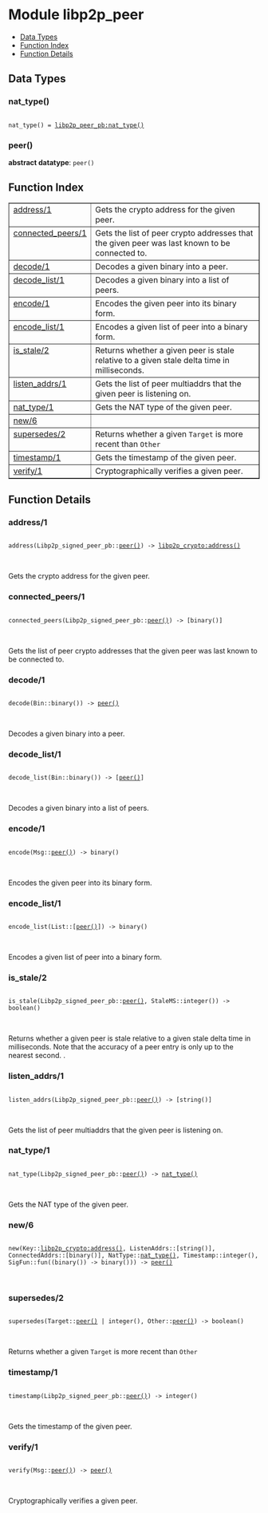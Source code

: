 

# Module libp2p_peer #
* [Data Types](#types)
* [Function Index](#index)
* [Function Details](#functions)

<a name="types"></a>

## Data Types ##




### <a name="type-nat_type">nat_type()</a> ###


<pre><code>
nat_type() = <a href="libp2p_peer_pb.md#type-nat_type">libp2p_peer_pb:nat_type()</a>
</code></pre>




### <a name="type-peer">peer()</a> ###


__abstract datatype__: `peer()`

<a name="index"></a>

## Function Index ##


<table width="100%" border="1" cellspacing="0" cellpadding="2" summary="function index"><tr><td valign="top"><a href="#address-1">address/1</a></td><td>Gets the crypto address for the given peer.</td></tr><tr><td valign="top"><a href="#connected_peers-1">connected_peers/1</a></td><td>Gets the list of peer crypto addresses that the given peer was last
known to be connected to.</td></tr><tr><td valign="top"><a href="#decode-1">decode/1</a></td><td>Decodes a given binary into a peer.</td></tr><tr><td valign="top"><a href="#decode_list-1">decode_list/1</a></td><td>Decodes a given binary into a list of peers.</td></tr><tr><td valign="top"><a href="#encode-1">encode/1</a></td><td>Encodes the given peer into its binary form.</td></tr><tr><td valign="top"><a href="#encode_list-1">encode_list/1</a></td><td>Encodes a given list of peer into a binary form.</td></tr><tr><td valign="top"><a href="#is_stale-2">is_stale/2</a></td><td>Returns whether a given peer is stale relative to a given
stale delta time in milliseconds.</td></tr><tr><td valign="top"><a href="#listen_addrs-1">listen_addrs/1</a></td><td>Gets the list of peer multiaddrs that the given peer is
listening on.</td></tr><tr><td valign="top"><a href="#nat_type-1">nat_type/1</a></td><td>Gets the NAT type of the given peer.</td></tr><tr><td valign="top"><a href="#new-6">new/6</a></td><td></td></tr><tr><td valign="top"><a href="#supersedes-2">supersedes/2</a></td><td>Returns whether a given <code>Target</code> is more recent than <code>Other</code></td></tr><tr><td valign="top"><a href="#timestamp-1">timestamp/1</a></td><td>Gets the timestamp of the given peer.</td></tr><tr><td valign="top"><a href="#verify-1">verify/1</a></td><td>Cryptographically verifies a given peer.</td></tr></table>


<a name="functions"></a>

## Function Details ##

<a name="address-1"></a>

### address/1 ###

<pre><code>
address(Libp2p_signed_peer_pb::<a href="#type-peer">peer()</a>) -&gt; <a href="libp2p_crypto.md#type-address">libp2p_crypto:address()</a>
</code></pre>
<br />

Gets the crypto address for the given peer.

<a name="connected_peers-1"></a>

### connected_peers/1 ###

<pre><code>
connected_peers(Libp2p_signed_peer_pb::<a href="#type-peer">peer()</a>) -&gt; [binary()]
</code></pre>
<br />

Gets the list of peer crypto addresses that the given peer was last
known to be connected to.

<a name="decode-1"></a>

### decode/1 ###

<pre><code>
decode(Bin::binary()) -&gt; <a href="#type-peer">peer()</a>
</code></pre>
<br />

Decodes a given binary into a peer.

<a name="decode_list-1"></a>

### decode_list/1 ###

<pre><code>
decode_list(Bin::binary()) -&gt; [<a href="#type-peer">peer()</a>]
</code></pre>
<br />

Decodes a given binary into a list of peers.

<a name="encode-1"></a>

### encode/1 ###

<pre><code>
encode(Msg::<a href="#type-peer">peer()</a>) -&gt; binary()
</code></pre>
<br />

Encodes the given peer into its binary form.

<a name="encode_list-1"></a>

### encode_list/1 ###

<pre><code>
encode_list(List::[<a href="#type-peer">peer()</a>]) -&gt; binary()
</code></pre>
<br />

Encodes a given list of peer into a binary form.

<a name="is_stale-2"></a>

### is_stale/2 ###

<pre><code>
is_stale(Libp2p_signed_peer_pb::<a href="#type-peer">peer()</a>, StaleMS::integer()) -&gt; boolean()
</code></pre>
<br />

Returns whether a given peer is stale relative to a given
stale delta time in milliseconds. Note that the accuracy of a peer
entry is only up to the nearest second. .

<a name="listen_addrs-1"></a>

### listen_addrs/1 ###

<pre><code>
listen_addrs(Libp2p_signed_peer_pb::<a href="#type-peer">peer()</a>) -&gt; [string()]
</code></pre>
<br />

Gets the list of peer multiaddrs that the given peer is
listening on.

<a name="nat_type-1"></a>

### nat_type/1 ###

<pre><code>
nat_type(Libp2p_signed_peer_pb::<a href="#type-peer">peer()</a>) -&gt; <a href="#type-nat_type">nat_type()</a>
</code></pre>
<br />

Gets the NAT type of the given peer.

<a name="new-6"></a>

### new/6 ###

<pre><code>
new(Key::<a href="libp2p_crypto.md#type-address">libp2p_crypto:address()</a>, ListenAddrs::[string()], ConnectedAddrs::[binary()], NatType::<a href="#type-nat_type">nat_type()</a>, Timestamp::integer(), SigFun::fun((binary()) -&gt; binary())) -&gt; <a href="#type-peer">peer()</a>
</code></pre>
<br />

<a name="supersedes-2"></a>

### supersedes/2 ###

<pre><code>
supersedes(Target::<a href="#type-peer">peer()</a> | integer(), Other::<a href="#type-peer">peer()</a>) -&gt; boolean()
</code></pre>
<br />

Returns whether a given `Target` is more recent than `Other`

<a name="timestamp-1"></a>

### timestamp/1 ###

<pre><code>
timestamp(Libp2p_signed_peer_pb::<a href="#type-peer">peer()</a>) -&gt; integer()
</code></pre>
<br />

Gets the timestamp of the given peer.

<a name="verify-1"></a>

### verify/1 ###

<pre><code>
verify(Msg::<a href="#type-peer">peer()</a>) -&gt; <a href="#type-peer">peer()</a>
</code></pre>
<br />

Cryptographically verifies a given peer.

